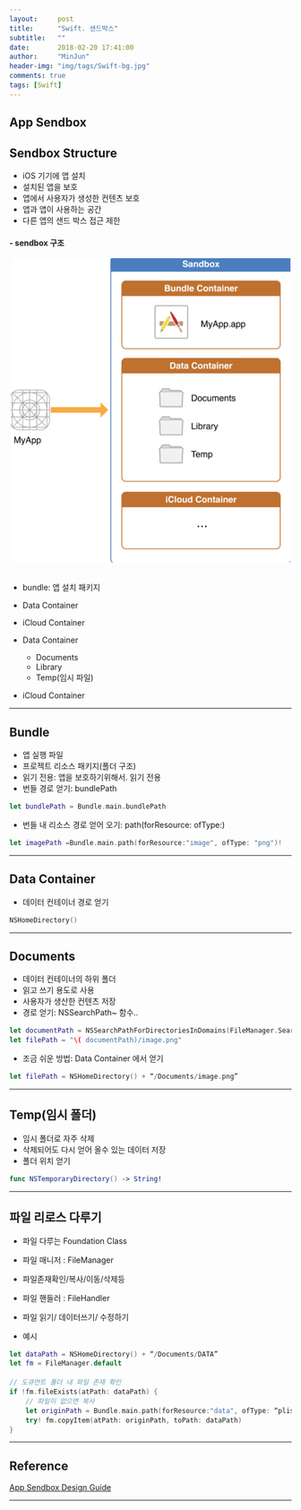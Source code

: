 ```yaml
---
layout:     post
title:      "Swift. 샌드박스"
subtitle:   ""
date:       2018-02-20 17:41:00
author:     "MinJun"
header-img: "img/tags/Swift-bg.jpg"
comments: true 
tags: [Swift]
---
```


## App Sendbox

## Sendbox Structure

- iOS 기기에 앱 설치
- 설치된 앱을 보호
- 앱에서 사용자가 생성한 컨텐츠 보호
- 앱과 앱이 사용하는 공간
- 다른 앱의 샌드 박스 접근 제한



#### - sendbox 구조 

<center><img src="/img/posts/appSendbox.png" width="500"></center> <br> 


- bundle: 앱 설치 패키지
- Data Container
- iCloud Container

- Data Container
	- Documents
	- Library
	- Temp(임시 파일) 

- iCloud Container

---

## Bundle 

- 앱 실행 파일
- 프로젝트 리소스 패키지(폴더 구조)
- 읽기 전용: 앱을 보호하기위해서. 읽기 전용
- 번들 경로 얻기: bundlePath

```swift
let bundlePath = Bundle.main.bundlePath
```

- 번들 내 리소스 경로 얻어 오기: path(forResource: ofType:)

```swift
let imagePath =Bundle.main.path(forResource:"image", ofType: "png")!
```

---

## Data Container

- 데이터 컨테이너 경로 얻기 

```swift
NSHomeDirectory()
```

---

## Documents 

- 데이터 컨테이너의 하위 폴더
- 읽고 쓰기 용도로 사용
- 사용자가 생산한 컨텐츠 저장
- 경로 얻기: NSSearchPath~ 함수.. 

```swift
let documentPath = NSSearchPathForDirectoriesInDomains(FileManager.SearchPathDirectory.documentDirectory, FileManager.SearchPathDomainMask.userDomainMask, true)[0]
let filePath = "\( documentPath)/image.png"
```

- 조금 쉬운 방법: Data Container 에서 얻기

```swift
let filePath = NSHomeDirectory() + “/Documents/image.png”
```

---

## Temp(임시 폴더)

- 임시 폴더로 자주 삭제
- 삭제되어도 다시 얻어 올수 있는 데이터 저장
- 폴더 위치 얻기

```swift
func NSTemporaryDirectory() -> String!
```

---

## 파일 리로스 다루기

- 파일 다루는 Foundation Class 
- 파일 매니저 : FileManager 
- 파일존재확인/복사/이동/삭제등 
- 파일 핸들러 : FileHandler
- 파일 읽기/ 데이터쓰기/ 수정하기

- 예시

```swift
let dataPath = NSHomeDirectory() + “/Documents/DATA” 
let fm = FileManager.default

// 도큐먼트 폴더 내 파일 존재 확인
if !fm.fileExists(atPath: dataPath) {
	// 파일이 없으면 복사
	let originPath = Bundle.main.path(forResource:"data", ofType: “plist”) 
	try! fm.copyItem(atPath: originPath, toPath: dataPath)
}
```
---

## Reference 

[App Sendbox Design Guide](https://developer.apple.com/library/content/documentation/Security/Conceptual/AppSandboxDesignGuide/AppSandboxInDepth/AppSandboxInDepth.html#//apple_ref/doc/uid/TP40011183-CH3-SW5)

---
